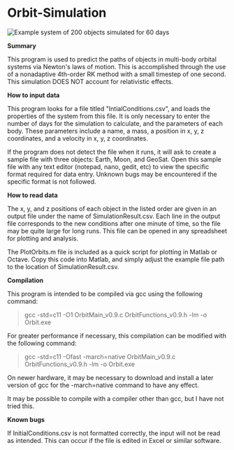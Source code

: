 # Orbit-Simulation

![Example system of 200 objects simulated for 60 days](https://i.imgur.com/ZukMWrZ.png)

**Summary**

This program is used to predict the paths of objects in multi-body orbital systems via Newton's laws of motion. This is accomplished through the use of a nonadaptive 4th-order RK method with a small timestep of one second. This simulation DOES NOT account for relativistic effects.

**How to input data**

This program looks for a file titled "IntialConditions.csv", and loads the properties of the system from this file. It is only necessary to enter the number of days for the simulation to calculate, and the parameters of each body. These parameters include a name, a mass, a position in x, y, z coordinates, and a velocity in x, y, z coordinates. 

If the program does not detect the file when it runs, it will ask to create a sample file with three objects: Earth, Moon, and GeoSat. Open this sample file with any text editor (notepad, nano, gedit, etc) to view the specific format required for data entry. Unknown bugs may be encountered if the specific format is not followed. 

**How to read data**

The x, y, and z positions of each object in the listed order are given in an output file under the name of SimulationResult.csv. Each line in the output file corresponds to the new conditions after one minute of time, so the file may be quite large for long runs. This file can be opened in any spreadsheet for plotting and analysis.

The PlotOrbits.m file is included as a quick script for plotting in Matlab or Octave. Copy this code into Matlab, and simply adjust the example file path to the location of SimulationResult.csv.

**Compilation**

This program is intended to be compiled via gcc using the following command:

>gcc -std=c11 -O1 OrbitMain_v0.9.c OrbitFunctions_v0.9.h -lm -o Orbit.exe

For greater performance if necessary, this compilation can be modified with the following command:

>gcc -std=c11 -Ofast -march=native OrbitMain_v0.9.c OrbitFunctions_v0.9.h -lm -o Orbit.exe

On newer hardware, it may be necessary to download and install a later version of gcc for the -march=native command to have any effect.

It may be possible to compile with a compiler other than gcc, but I have not tried this.

**Known bugs**

If InitialConditions.csv is not formatted correctly, the input will not be read as intended. This can occur if the file is edited in Excel or similar software.
